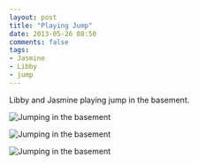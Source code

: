 ```yaml
---
layout: post
title: "Playing Jump"
date: 2013-05-26 08:50
comments: false
tags: 
- Jasmine
- Libby
- jump
---
```

Libby and Jasmine playing jump in the basement.

![Jumping in the basement](http://media.eick.us/media/photographs/2013/2013-02-23/Basement-Jump-2013-02-23-at-13-27-39.jpg)

![Jumping in the basement](http://media.eick.us/media/photographs/2013/2013-02-23/Basement-Jump-2013-02-23-at-13-28-15.jpg)

![Jumping in the basement](http://media.eick.us/media/photographs/2013/2013-02-23/Basement-Jump-2013-02-23-at-13-28-24.jpg)
